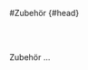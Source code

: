 #Zubehör {#head}
<div class="description"></div>

<div class="line">
    <br>
    <br>
</div>

Zubehör ...


